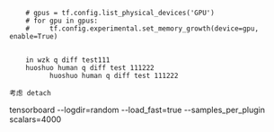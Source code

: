         # gpus = tf.config.list_physical_devices('GPU')
        # for gpu in gpus:
        #     tf.config.experimental.set_memory_growth(device=gpu, enable=True)
        
        
        in wzk q diff test111
        huoshuo human q diff test 111222
              huoshuo human q diff test 111222

    考虑 detach
   tensorboard --logdir=random --load_fast=true  --samples_per_plugin scalars=4000
